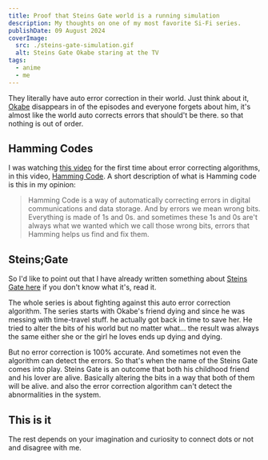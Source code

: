 ```yaml
---
title: Proof that Steins Gate world is a running simulation
description: My thoughts on one of my most favorite Si-Fi series.
publishDate: 09 August 2024
coverImage:
  src: ./steins-gate-simulation.gif
  alt: Steins Gate Okabe staring at the TV
tags:
  - anime
  - me
---
```


They literally have auto error correction in their world. Just think about it, [Okabe](https://en.wikipedia.org/wiki/Rintaro_Okabe) disappears in of the episodes and everyone forgets about him, it's almost like the world auto corrects errors that should't be there. so that nothing is out of order.

## Hamming Codes

I was watching [this video](https://www.youtube.com/watch?v=X8jsijhllIA&t=897s) for the first time about error correcting algorithms, in this video, [Hamming Code](https://en.wikipedia.org/wiki/Hamming_code). A short description of what is Hamming code is this in my opinion:

> Hamming Code
> is a way of automatically correcting errors in digital communications and data storage. And by errors we mean wrong bits. Everything is made of 1s and 0s. and sometimes these 1s and 0s are't always what we wanted which we call those wrong bits, errors that Hamming helps us find and fix them.

## Steins;Gate

So I'd like to point out that I have already written something about [Steins Gate here](/posts/steins-gate) if you don't know what it's, read it.

The whole series is about fighting against this auto error correction algorithm. The series starts with Okabe's friend dying and since he was messing with time-travel stuff. he actually got back in time to save her. He tried to alter the bits of his world but no matter what... the result was always the same either she or the girl he loves ends up dying and dying.

But no error correction is 100% accurate. And sometimes not even the algorithm can detect the errors. So that's when the name of the Steins Gate comes into play. Steins Gate is an outcome that both his childhood friend and his lover are alive. Basically altering the bits in a way that both of them will be alive. and also the error correction algorithm can't detect the abnormalities in the system.

## This is it

The rest depends on your imagination and curiosity to connect dots or not and disagree with me.
